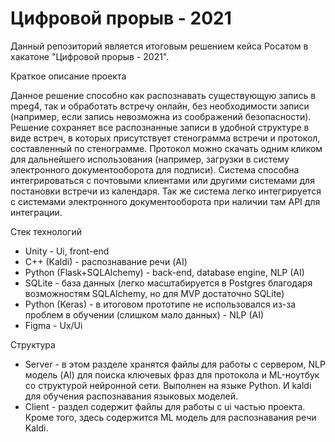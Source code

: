 # Цифровой прорыв - 2021

Данный репозиторий является итоговым решением кейса Росатом в хакатоне "Цифровой прорыв - 2021".

Краткое описание проекта

Данное решение способно как распознавать существующую запись в mpeg4, так и обработать встречу онлайн, без необходимости записи (например, если запись невозможна из соображений безопасности). Решение сохраняет все распознанные записи в удобной структуре в виде встреч, в которых присутствует стенограмма встречи и протокол, составленный по стенограмме. Протокол можно скачать одним кликом для дальнейшего использования (например, загрузки в систему электронного документооборота для подписи). Система способна интегрироваться с почтовыми клиентами или другими системами для постановки встречи из календаря. Так же система легко интегрируется с системами электронного документооборота при наличии там API для интеграции.

Стек технологий

 - Unity - Ui, front-end
 - C++ (Kaldi) - распознавание речи (AI)
 - Python (Flask+SQLAlchemy) - back-end, database engine, NLP (AI)
 - SQLite - база данных (легко масштабируется в Postgres благодаря возможностям SQLAlchemy, но для MVP достаточно SQLite)
 - Python (Keras) - в итоговом прототипе не использовался из-за проблем в обучении (слишком мало данных) - NLP (AI)
 - Figma - Ux/Ui

Структура

 - Server - в этом разделе хранятся файлы для работы с сервером, NLP модель (AI) для поиска ключевых фраз для протокола и ML-ноутбук со структурой нейронной сети. Выполнен на языке Python. И kaldi для обучения распознавания языковых моделей.
 - Client - раздел содержит файлы для работы с ui частью проекта. Кроме того, здесь содержится ML модель для распознавания речи Kaldi.
